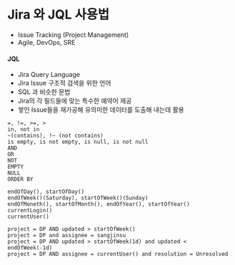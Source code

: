 # Jira 와 JQL 사용법

- Issue Tracking (Project Management)
- Agile, DevOps, SRE

#### JQL

- Jira Query Language
- Jira Issue 구조적 검색을 위한 언어
- SQL 과 비슷한 문법
-  Jira의 각 필드들에 맞는 특수한 예약어 제공
- 쌓인 Issue들을 재가공해 유의미한 데이터를 도출해 내는데 활용

```
=, !=, >=, >
in, not in
~(contains), !~ (not contains)
is empty, is not empty, is null, is not null
AND
OR
NOT 
EMPTY
NULL
ORDER BY 
```

```
endOfDay(), startOfDay()
endOfWeek()(Saturday), startOfWeek()(Sunday)
endOfMoneth(), startOfMonth(), endOfYear(), startOfYear()
currentLogin()
currentUser()
```

```
project = DP AND updated > startOfWeek()
project = DP and assignee = sangjinsu
project = DP AND updated > startOfWeek(1d) and updated < endOfWeek(-1d)
project = DP AND assignee = currentUser() and resolution = Unresolved
```

